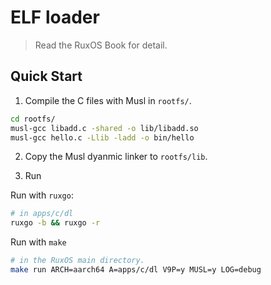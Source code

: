 # ELF loader

> Read the RuxOS Book for detail.

## Quick Start

1. Compile the C files with Musl in `rootfs/`.

```sh
cd rootfs/
musl-gcc libadd.c -shared -o lib/libadd.so
musl-gcc hello.c -Llib -ladd -o bin/hello
```

2. Copy the Musl dyanmic linker to `rootfs/lib`.

3. Run

Run with `ruxgo`:

```sh
# in apps/c/dl
ruxgo -b && ruxgo -r
```

Run with `make`

```sh
# in the RuxOS main directory.
make run ARCH=aarch64 A=apps/c/dl V9P=y MUSL=y LOG=debug
```
